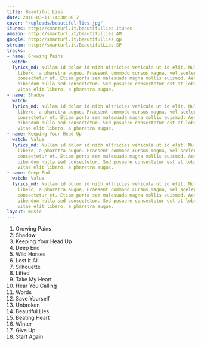 ```yaml
---
title: Beautiful Lies
date: 2016-03-11 14:30:00 Z
cover: "/uploads/beautiful-lies.jpg"
itunes: http://smarturl.it/beautifullies.itunes
amazon: http://smarturl.it/beautifullies.AM
google: http://smarturl.it/beautifullies.gp
stream: http://smarturl.it/BeautifulLies.SP
tracks:
- name: Growing Pains
  watch: 
  lyrics_md: Nullam id dolor id nibh ultricies vehicula ut id elit. Nulla vitae elit
    libero, a pharetra augue. Praesent commodo cursus magna, vel scelerisque nisl
    consectetur et. Etiam porta sem malesuada magna mollis euismod. Aenean lacinia
    bibendum nulla sed consectetur. Sed posuere consectetur est at lobortis. Nulla
    vitae elit libero, a pharetra augue.
- name: Shadow
  watch: 
  lyrics_md: Nullam id dolor id nibh ultricies vehicula ut id elit. Nulla vitae elit
    libero, a pharetra augue. Praesent commodo cursus magna, vel scelerisque nisl
    consectetur et. Etiam porta sem malesuada magna mollis euismod. Aenean lacinia
    bibendum nulla sed consectetur. Sed posuere consectetur est at lobortis. Nulla
    vitae elit libero, a pharetra augue.
- name: Keeping Your Head Up
  watch: Value
  lyrics_md: Nullam id dolor id nibh ultricies vehicula ut id elit. Nulla vitae elit
    libero, a pharetra augue. Praesent commodo cursus magna, vel scelerisque nisl
    consectetur et. Etiam porta sem malesuada magna mollis euismod. Aenean lacinia
    bibendum nulla sed consectetur. Sed posuere consectetur est at lobortis. Nulla
    vitae elit libero, a pharetra augue.
- name: Deep End
  watch: Value
  lyrics_md: Nullam id dolor id nibh ultricies vehicula ut id elit. Nulla vitae elit
    libero, a pharetra augue. Praesent commodo cursus magna, vel scelerisque nisl
    consectetur et. Etiam porta sem malesuada magna mollis euismod. Aenean lacinia
    bibendum nulla sed consectetur. Sed posuere consectetur est at lobortis. Nulla
    vitae elit libero, a pharetra augue.
layout: music
---
```


1. Growing Pains  
1. Shadow  
1. Keeping Your Head Up  
1. Deep End    
1. Wild Horses     
1. Lost It All     
1. Silhouette      
1. Lifted     
1. Take My Heart      
1. Hear You Calling    
1. Words     
1. Save Yourself      
1. Unbroken    
1. Beautiful Lies    
1. Beating Heart    
1. Winter    
1. Give Up    
1. Start Again     